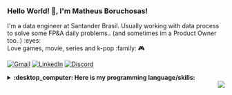 ### Hello World! 👋, I'm Matheus Boruchosas!

<p> I'm a data engineer at Santander Brasil. Usually working with data process to solve some FP&A daily problems.. (and sometimes im a Product Owner too..)  :eyes: <br>
Love games, movie, series and k-pop :family: 🎮 <br>


[![Gmail](https://img.shields.io/badge/Gmail-D14836?style=flat&logo=gmail&logoColor=white)](
mailto:mathfelipem@gmail.com)
[![LinkedIn](https://img.shields.io/badge/Linkedin-%230077B5.svg?style=flat&logo=linkedin&logoColor=white)](
https://www.linkedin.com/in/mboruchosas/)
[![Discord](https://img.shields.io/badge/Discord-%237289DA.svg?style=flat&logo=discord&logoColor=white)](
https://discord.com/users/Noobo#7639)

<details>
  <summary><b>:desktop_computer: Here is my programming language/skills:</b></summary>


![Databricks](https://img.shields.io/badge/databricks-orange)
![MongoDB](https://img.shields.io/badge/MongoDB-4EA94B?style=for-the-badge&logo=mongodb&logoColor=white)
![MySQL](https://img.shields.io/badge/MySQL-005C84?style=for-the-badge&logo=mysql&logoColor=white)
![MSSQL](https://img.shields.io/badge/Microsoft_SQL_Server-CC2927?style=for-the-badge&logo=microsoft-sql-server&logoColor=white)
![Python](https://img.shields.io/badge/Python-3776AB?style=for-the-badge&logo=python&logoColor=white)
![Postgres](https://img.shields.io/badge/PostgreSQL-316192?style=for-the-badge&logo=postgresql&logoColor=white)
![SQLite](https://img.shields.io/badge/SQLite-07405E?style=for-the-badge&logo=sqlite&logoColor=white)
![Jira](https://img.shields.io/badge/Jira-0052CC?style=for-the-badge&logo=Jira&logoColor=white)
![Powerpoint](https://img.shields.io/badge/Microsoft_PowerPoint-B7472A?style=for-the-badge&logo=microsoft-powerpoint&logoColor=white)
![Excel](https://img.shields.io/badge/Microsoft_Excel-217346?style=for-the-badge&logo=microsoft-excel&logoColor=white)
![C#](https://img.shields.io/badge/C%23-239120?style=for-the-badge&logo=c-sharp&logoColor=white)
![CSS](https://img.shields.io/badge/CSS-239120?&style=for-the-badge&logo=css3&logoColor=white)
![HTML](https://img.shields.io/badge/HTML-239120?style=for-the-badge&logo=html5&logoColor=white)
![Shell Script](https://img.shields.io/badge/Shell_Script-121011?style=for-the-badge&logo=gnu-bash&logoColor=white)
![Bootstrap](https://img.shields.io/badge/Bootstrap-563D7C?style=for-the-badge&logo=bootstrap&logoColor=white)
![Markdown](https://img.shields.io/badge/Markdown-000000?style=for-the-badge&logo=markdown&logoColor=white)
![!.Net](https://img.shields.io/badge/.NET-5C2D91?style=for-the-badge&logo=.net&logoColor=white)
![Sublime](https://img.shields.io/badge/sublime_text-%23575757.svg?&style=for-the-badge&logo=sublime-text&logoColor=important)
![VSCode](https://img.shields.io/badge/Visual_Studio_Code-0078D4?style=for-the-badge&logo=visual%20studio%20code&logoColor=white)
![LaTeX](https://img.shields.io/badge/latex-%23008080.svg?&style=for-the-badge&logo=latex&logoColor=white)
![Windows](https://img.shields.io/badge/Windows-0078D6?style=for-the-badge&logo=windows&logoColor=white)


</details>

<a href="https://github.com/antonkomarev/github-profile-views-counter">
<img align="right" src="https://komarev.com/ghpvc/?username=mathfelipem&color=blueviolet&style=flat">
</a>
